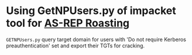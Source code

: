 # Using GetNPUsers.py of impacket tool for [AS-REP Roasting](https://stealthbits.com/blog/cracking-active-directory-passwords-with-as-rep-roasting/)
`GETNPUsers.py` query target domain for users with 'Do not require Kerberos preauthentication' set and export their TGTs for cracking.
